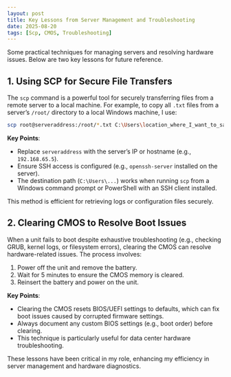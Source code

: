 ```yaml
---
layout: post
title: Key Lessons from Server Management and Troubleshooting
date: 2025-08-20
tags: [Scp, CMOS, Troubleshooting]
---
```


Some practical techniques for managing servers and resolving hardware issues. Below are two key lessons for future reference.

## 1. Using SCP for Secure File Transfers

The `scp` command is a powerful tool for securely transferring files from a remote server to a local machine. For example, to copy all `.txt` files from a server’s `/root/` directory to a local Windows machine, I use:

```bash
scp root@serveraddress:/root/*.txt C:\Users\location_where_I_want_to_save_files
```

**Key Points**:

- Replace `serveraddress` with the server’s IP or hostname (e.g., `192.168.65.5`).
- Ensure SSH access is configured (e.g., `openssh-server` installed on the server).
- The destination path (`C:\Users\...`) works when running `scp` from a Windows command prompt or PowerShell with an SSH client installed.

This method is efficient for retrieving logs or configuration files securely.

## 2. Clearing CMOS to Resolve Boot Issues

When a unit fails to boot despite exhaustive troubleshooting (e.g., checking GRUB, kernel logs, or filesystem errors), clearing the CMOS can resolve hardware-related issues. The process involves:

1. Power off the unit and remove the battery.
2. Wait for 5 minutes to ensure the CMOS memory is cleared.
3. Reinsert the battery and power on the unit.

**Key Points**:

- Clearing the CMOS resets BIOS/UEFI settings to defaults, which can fix boot issues caused by corrupted firmware settings.
- Always document any custom BIOS settings (e.g., boot order) before clearing.
- This technique is particularly useful for data center hardware troubleshooting.

These lessons have been critical in my role, enhancing my efficiency in server management and hardware diagnostics.
